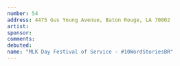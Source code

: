 ```yaml
---
number: 54
address: 4475 Gus Young Avenue, Baton Rouge, LA 70802
artist:
sponsor:
comments: 
debuted:
name: "MLK Day Festival of Service - #10WordStoriesBR"
---
```

